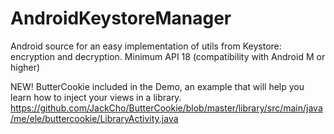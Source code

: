 # AndroidKeystoreManager
Android source for an easy implementation of utils from Keystore: encryption and decryption. Minimum API 18 (compatibility with Android M or higher)

NEW! ButterCookie included in the Demo, an example that will help you learn how to inject your views in a library.
https://github.com/JackCho/ButterCookie/blob/master/library/src/main/java/me/ele/buttercookie/LibraryActivity.java

